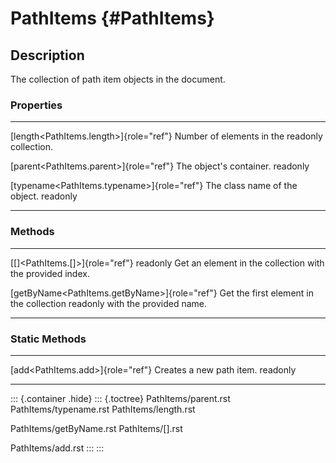 PathItems {#PathItems}
=========

Description
-----------

The collection of path item objects in the document.

### Properties

  ---------------------------------------------- --------------------------------
  [length\<PathItems.length\>]{role="ref"}       Number of elements in the
  readonly                                       collection.

  [parent\<PathItems.parent\>]{role="ref"}       The object\'s container.
  readonly                                       

  [typename\<PathItems.typename\>]{role="ref"}   The class name of the object.
  readonly                                       
  ---------------------------------------------- --------------------------------

### Methods

  ------------------------------------------------ ----------------------------------------
  [\[\]\<PathItems.\[\]\>]{role="ref"} readonly    Get an element in the collection with
                                                   the provided index.

  [getByName\<PathItems.getByName\>]{role="ref"}   Get the first element in the collection
  readonly                                         with the provided name.
  ------------------------------------------------ ----------------------------------------

### Static Methods

  ------------------------------------ --------------------------
  [add\<PathItems.add\>]{role="ref"}   Creates a new path item.
  readonly                             
  ------------------------------------ --------------------------

::: {.container .hide}
::: {.toctree}
PathItems/parent.rst PathItems/typename.rst PathItems/length.rst

PathItems/getByName.rst PathItems/\[\].rst

PathItems/add.rst
:::
:::
